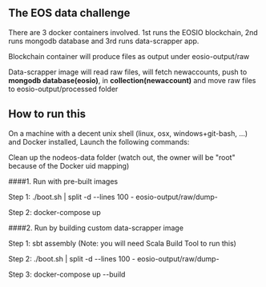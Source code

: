 The EOS data challenge
----------------------

There are 3 docker containers involved. 1st runs the EOSIO blockchain, 2nd runs mongodb database and 3rd runs data-scrapper app.

Blockchain container will produce files as output under eosio-output/raw

Data-scrapper image will read raw files, will fetch newaccounts, push to **mongodb database(eosio)**, in **collection(newaccount)** and move raw files to eosio-output/processed folder


How to run this
---------------

On a machine with a decent unix shell (linux, osx, windows+git-bash, ...) and Docker installed,
Launch the following commands:

Clean up the nodeos-data folder (watch out, the owner will be "root" because of the Docker uid mapping)

####1. Run with pre-built images 

Step 1: ./boot.sh | split -d --lines 100 - eosio-output/raw/dump-

Step 2: docker-compose up

####2. Run by building custom data-scrapper image

Step 1: sbt assembly (Note: you will need Scala Build Tool to run this) 

Step 2: ./boot.sh | split -d --lines 100 - eosio-output/raw/dump-

Step 3: docker-compose up --build

